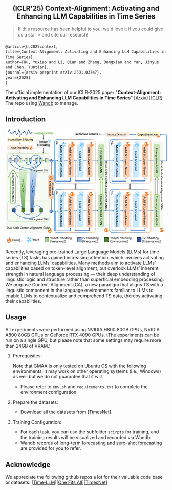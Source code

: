 <div align="center">
  <h2><b> (ICLR'25) Context-Alignment: Activating and Enhancing LLM Capabilities in Time Series </b></h2>
</div>

> If this resource has been helpful to you, we'd love it if you could give us a star ⭐ and cite our research!

```
@article{hu2025context,
title={Context-Alignment: Activating and Enhancing LLM Capabilities in Time Series},
author={Hu, Yuxiao and Li, Qian and Zhang, Dongxiao and Yan, Jinyue and Chen, Yuntian},
journal={arXiv preprint arXiv:2501.03747},
year={2025}
}
```

The official implementation of our ICLR-2025 paper "**Context-Alignment: Activating and Enhancing LLM Capabilities in Time Series**" [[Arxiv](https://arxiv.org/abs/2501.03747)] [[ICLR](https://openreview.net/forum?id=syC2764fPc&noteId=44soT9LsfI&referrer=%5BAuthor%20Console%5D(%2Fgroup%3Fid%3DICLR.cc%2F2025%2FConference%2FAuthors%23your-submissions))]. The repo using [Wandb](https://wandb.ai/) to manage.

## Introduction

<p align="center">
<img src="./Figures/overview.png" height = "360" alt="" align=center />
</p>

Recently, leveraging pre-trained Large Language Models (LLMs) for time series
(TS) tasks has gained increasing attention, which involves activating and enhancing LLMs’ capabilities. Many methods aim to activate LLMs’ capabilities based
on token-level alignment, but overlook LLMs’ inherent strength in natural language processing — their deep understanding of linguistic logic and structure
rather than superficial embedding processing. We propose Context-Alignment
(CA), a new paradigm that aligns TS with a linguistic component in the language
environments familiar to LLMs to enable LLMs to contextualize and comprehend TS data, thereby activating their capabilities.

## Usage

All experiments were performed using NVIDIA H800 80GB GPUs, NVIDIA A800 80GB GPUs or GeForce RTX 4090 GPUs. (The experiments can be run on a single GPU, but please note that some settings may require more than 24GB of VRAM.)

1. Prerequisites:
   
   Note that GMAA is only tested on Ubuntu OS with the following environments. It may work on other operating systems (i.e., Windows) as well but we do not guarantee that it will.
   
   + Please refer to `env.sh` and `requirements.txt` to complete the environment configuration
2. Prepare the datasets:
   
   + Download all the datasets from [[TimesNet](https://github.com/thuml/Time-Series-Library)].
3. Training Configuration:
   
   + For each task, you can use the subfolder `scirpts` for training, and the training results will be visualized and recorded via Wandb.
   + Wandb records of [long-term forecasting](https://wandb.ai/tokaka/iclr25-fsca-lt/table?nw=nwusertokaka) and [zero-shot forecasting](https://wandb.ai/tokaka/iclr25-fsca-zt/table?nw=nwusertokaka) are provided for you to refer.


## Acknowledge

We appreciate the following github repos a lot for their valuable code base or datasets:
[[Time-LLM](https://github.com/KimMeen/Time-LLM/blob/main/README.md)][[One Fits All](https://github.com/DAMO-DI-ML/NeurIPS2023-One-Fits-All/tree/main?tab=readme-ov-file)][[TimesNet](https://github.com/thuml/Time-Series-Library)]





